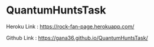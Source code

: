 # QuantumHuntsTask

Heroku Link : https://rock-fan-page.herokuapp.com/

Github Link : https://gana36.github.io/QuantumHuntsTask/


